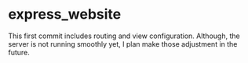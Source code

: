 # express_website

This first commit includes routing and view configuration. 
Although, the server is not running smoothly yet, I plan make those adjustment in the future.
